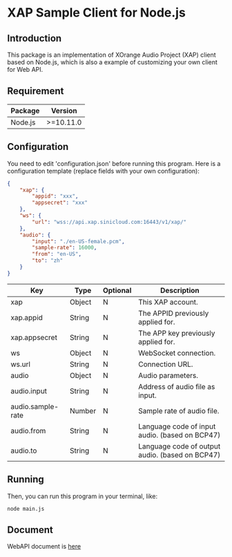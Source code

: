 # XAP Sample Client for Node.js

## Introduction

This package is an implementation of XOrange Audio Project (XAP) client based on Node.js, which is also a example of customizing your own client for Web API.

##  Requirement

| Package | Version      |
| ------- | ------------ |
| Node.js | &gt;=10.11.0 |

## Configuration

You need to edit 'configuration.json' before running this program. Here is a configuration template (replace fields with your own configuration):

```json
{
    "xap": {
        "appid": "xxx",
        "appsecret": "xxx"
    },
    "ws": {
        "url": "wss://api.xap.sinicloud.com:16443/v1/xap/"
    },
    "audio": {
        "input": "./en-US-female.pcm",
        "sample-rate": 16000,
        "from": "en-US",
        "to": "zh"
    }
}
```

| Key               | Type   | Optional | Description |
| ----------------- | ------ | -------- | ----------- |
| xap               | Object | N        | This XAP account. | 
| xap.appid         | String | N        | The APPID previously applied for. |
| xap.appsecret     | String | N        | The APP key previously applied for. |
| ws                | Object | N        | WebSocket connection. |
| ws.url            | String | N        | Connection URL. | 
| audio             | Object | N        | Audio parameters. |
| audio.input       | String | N        | Address of audio file as input. |
| audio.sample-rate | Number | N        | Sample rate of audio file. |
| audio.from        | String | N        | Language code of input audio. (based on BCP47) |
| <span>audio.to</span> | String | N    | Language code of output audio. (based on BCP47) |

## Running

Then, you can run this program in your terminal, like:

```
node main.js
```

##  Document

WebAPI document is [here](https://github.com/sinicloud/xap/blob/master/README.md)
